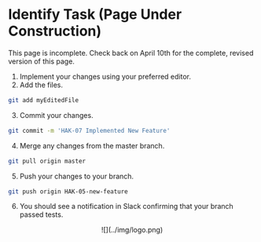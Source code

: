 # Identify Task (Page Under Construction)

This page is incomplete. Check back on April 10th for the complete, revised version of this page.

1. Implement your changes using your preferred editor.
2. Add the files.
```bash
git add myEditedFile
```
3. Commit your changes.
```bash
git commit -m 'HAK-07 Implemented New Feature'
```
4. Merge any changes from the master branch.
```bash
git pull origin master
```
5. Push your changes to your branch.
```bash
git push origin HAK-05-new-feature
```
6. You should see a notification in Slack confirming that your branch passed tests.

<center id="footer">
  ![](../img/logo.png)
</center>
